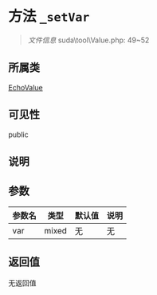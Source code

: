 # 方法 `_setVar`

> *文件信息* suda\tool\Value.php: 49~52

## 所属类 

[EchoValue](../EchoValue.md)

## 可见性

 public 

## 说明



## 参数


| 参数名 | 类型 | 默认值 | 说明 |
|--------|-----|-------|-------|
| var |  mixed | 无 | 无 |



## 返回值

无返回值
